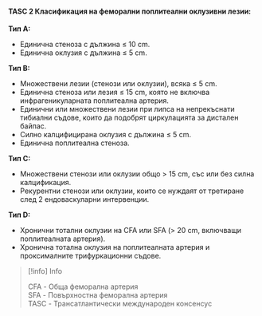 #### TASC 2 Класификация на феморални поплитеални оклузивни лезии:

**Тип A:**
- Единична стеноза с дължина ≤ 10 cm.
- Единична оклузия с дължина ≤ 5 cm.

**Тип B:**
- Множествени лезии (стенози или оклузии), всяка ≤ 5 cm.
- Единична стеноза или лезия ≤ 15 cm, която не включва инфрагеникуларната поплитеална артерия.
- Единични или множествени лезии при липса на непрекъснати тибиални съдове, които да подобрят циркулацията за дистален байпас.
- Силно калцифицирана оклузия с дължина ≤ 5 cm.
- Единична поплитеална стеноза.

**Тип C:**
- Множествени стенози или оклузии общо > 15 cm, със или без силна калцификация.
- Рекурентни стенози или оклузии, които се нуждаят от третиране след 2 ендоваскуларни интервенции.

**Тип D:**
- Хронични тотални оклузии на CFA или SFA (> 20 cm, включващи поплитеалната артерия).
- Хронична тотална оклузия на поплитеалната артерия и проксималните трифуркационни съдове.

> [!info] Info 
>
> CFA - Обща феморална артерия  
> SFA - Повърхностна феморална артерия  
> TASC - Трансатлантически международен консенсус  

